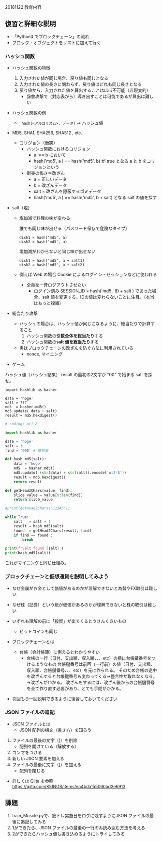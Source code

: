 20181122 教育内容

## 復習と詳細な説明

- 「Python3 でブロックチェーン」の流れ
- ブロック・オブジェクトをリストに加えて行く

### ハッシュ関数

- ハッシュ関数の特徴
    1. 入力された値が同じ場合、戻り値も同じとなる
    2. 入力された値の長さに関わらず、戻り値はどれも同じ長さとなる
    3. 戻り値から、入力された値を算出することはほぼ不可能（非現実的）
        - 辞書攻撃で（対応表から）導き出すことは可能であるが算出は難しい

- ハッシュ関数の例

    - ` hash(<アルゴリズム>, データ)`  -> ハッシュ値

- MD5, SHA1, SHA256, SHA512 , etc.
    - コリジョン（衝突）
        - ハッシュ関数におけるコリジョン
            - a !== b において
            - hash('md5', a ) == hash('md5', b) が true となる a と b をコリジョンという
        - 衝突の怖さ＝改ざん
            - a = 正しいデータ
            - b = 改ざんデータ
            - salt = 改ざんを隠蔽するゴミデータ
            - hash('md5', a ) == hash('md5', b + salt) となる salt の値を探す

- salt（塩）

    - 塩加減で料理の味が変わる
    
        誰でも同じ味が出せる（パスワード保存で危険なタイプ）
        ```
        dish1 = hash('md5', a)
        dish2 = hash('md5', a)
        ```

        塩加減がわからないと同じ味が出せない
        ```
        dish1 = hash('md5', a + salt1)
        dish2 = hash('md5', a + salt2)
        ```
    
    - 例えば Web の場合 Cookie によるログイン・セッションなどに使われる
        - 全員を一斉ログアウトさせたい
            - ログイン済み SESSION_ID = hash('md5', ID + salt ) であった場合、salt 値を変更する。IDの値は変わらないことに注目。（本当はもっと複雑）

- 総当たり攻撃
    - ハッシュの場合は、ハッシュ値が同じになるように、総当たりで計算すること
        1. ハッシュ関数の**引数全体を総当たり**する
        2. ハッシュ関数の**salt 値を総当たり**する
    - 実はブロックチェーンの改ざんを防ぐ方法に利用されている
        - nonce, マイニング

- ゲーム

ハッシュ値（ハッシュ結果） result の最初の2文字が "00" で始まる salt を探せ。

```
import hashlib as hasher

data = 'hoge'
salt = ???
md5  = hasher.md5()
md5.update( data + salt)
result = md5.hexdigest()
```
```python
# coding: utf-8

import hashlib as hasher

data = 'hoge'
salt = 1
find = '000' # 難易度

def hash_md5(salt):
    data = 'hoge'
    md5  = hasher.md5()
    md5.update( (str(data) + str(salt)).encode('utf-8'))
    result = md5.hexdigest()
    return result

def getHead2Chars(value, find):
    slice_value = value[0:len(find)] 
    return slice_value

#print(getHead2Chars('12345'))

while True:
    salt   = salt + 1
    result = hash_md5(salt)
    found  = getHead2Chars(result, find)
    if find == found :
        break

print(f'Salt found {salt}')
print(hash_md5(salt))
```
これがマイニングと同じ仕組み。

### ブロックチェーンと仮想通貨を説明してみよう

- なぜ金属がお金として価値があるのかが理解できないと為替やFX取引は難しい
- なぜ株（証券）という紙が価値があるのかが理解できないと株の取引は難しい
- いずれも理解の前に「投資」が出てくるとうさんくさいもの
    - ビットコインも同じ

- ブロックチェーンとは
    - 台帳（会計帳簿）に例えるとわかりやすい
        -  台帳の一行（日付、支出額、収入額、、、etc）の横に台帳鍵番号をつけるようなもの
            台帳鍵番号は前回（一行前）の値（日付、支出額、収入額、台帳鍵番号、、、etc）を元に作られる。
            そのため台帳の途中を改ざんすると台帳鍵番号も変わってくる→整合性が取れなくなる。
            →改ざんがわかる。
            改ざんをするには、改ざん後からの台帳鍵番号を全て作り直す必要があり、とても手間がかかる。
    
   
- 次回もう一回説明できるように復習しておいてください

### JSON ファイルの追記

- JSON ファイルとは
    - JSON 配列の構文（書き方）を知ろう

1. ファイルの最後の文字（]）を削除
    - 配列を開けている（解放する）
2. コンマをつける
3. 新しい JSON 要素を加える
4. ファイルの最後に文字（]）を加える
    - 配列を閉じる

- 詳しくは Qiita を参照
    https://qiita.com/KEINOS/items/ea4bda15506bbd3e6913

## 課題
1. train_Muscle.pyで、筋トレ実施日をログに残すようにJSON ファイルの最後に追記してみる
2. 1ができたら、JSON ファイルの最後の一行のみ読み込む方法を考える
3. 2ができたらハッシュ値も書き込めるようにトライしてみる
